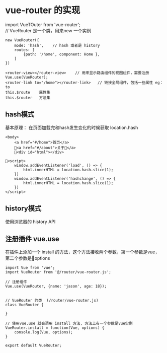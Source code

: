 # vue-router 的实现
import VueTOuter from 'vue-router';    
  // VueRouter 是一个类，用来new 一个实例  

```
new VueRouter({  
    mode: 'hash',    // hash 或者是 history
    routes: [   
        {path: '/home', component: Home },  
    ]   
})  
``` 

```
<router-view></router-view>    // 用来显示路由组件的视图组件，需要注册  Vue.use(VueRouter); 
<router-link to="/home"></router-link>   // 链接全局组件，包括一些属性 eg： to
this.$route    属性集
this.$router   方法集    
```

## hash模式
基本原理： 在页面加载完和hash发生变化的时候获取 location.hash  

```
<body>
    <a href="#/home">首页</a>
    <a href="#/about">关于</a>
    <div id="html"></div>

<script>
    window.addEventListener('load', () => {
        html.innerHTML = location.hash.slice(1);
    })
    window.addEventListener('hashchange', () => {
        html.innerHTML = location.hash.slice(1);
    })
</script>
```

## history模式
使用浏览器的 history API  



## 注册插件 vue.use 
在插件上添加一个 install 的方法，这个方法接收两个参数，第一个参数是vue， 第二个参数是options
```
import Vue from 'vue';
import VueRouter from '@/router/vue-router.js';

// 注册组件
Vue.use(VueRouter, {name: 'jason', age: 18});


// VueRouter 的类  (/router/vue-router.js)
class VueRouter {

}

// 使用vue.use 就会调用 install 方法, 方法上有一个参数是vue实例
VueRouter.install = function(Vue, options) {
    console.log(Vue, options);
}

export default VueRouter;
```
